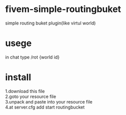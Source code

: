# fivem-simple-routingbuket
simple routing buket plugin(like virtul world)
# usege
in chat type /rot {world id}
# install
1.download this file <br/>
2.goto your resource file <br/>
3.unpack and paste into your resource file<br/>
4.at server.cfg add start routingbucket
